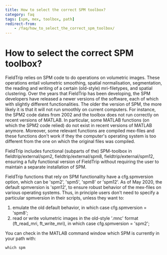 ```yaml
---
title: How to select the correct SPM toolbox?
category: faq
tags: [spm, mex, toolbox, path]
redirect-from:
    - /faq/how_to_select_the_correct_spm_toolbox/
---
```


# How to select the correct SPM toolbox?

FieldTrip relies on SPM code to do operations on volumetric images. These operations entail volumetric smoothing, spatial normalisation, segmentation, the reading and writing of a certain (old-style) mri-filetypes, and spatial clustering. Over the years that FieldTrip has been developing, the SPM developers have released a newer versions of the software, each of which with slightly different functionalities. The older the version of SPM, the more likely it is that it will not run smoothly on current computers. For instance, the SPM2 code dates from 2002 and the toolbox does not run correctly on recent versions of MATLAB. In particular, some MATLAB functions (on which the SPM2 code relied) do not exist in recent versions of MATLAB anymore. Moreover, some relevant functions are compiled mex-files and these functions don't work if they the computer's operating system is too different from the one on which the original files was compiled.

FieldTrip includes functional (subparts of the) SPM-toolbox in fieldtrip/external/spm2, fieldtrip/external/spm8, fieldtrip/external/spm12, ensuring a fully functional version of FieldTrip without requiring the user to maintain a separate installation of SPM.

FieldTrip functions that rely on SPM functionality have a cfg.spmversion option, which can be 'spm2', 'spm5', 'spm8' or 'spm12'. As of May 2020, the default spmversion is 'spm12', to ensure robust behavior of the mex-files on various operating systems. Thus, in principle users don't need to specify a particular spmversion in their scripts, unless they want to:

1) emulate the old default behavior, in which case cfg.spmversion = 'spm8';
2) read or write volumetric images in the old-style '.mnc' format (ft_read_mri, ft_write_mri), in which case cfg.spmversion = 'spm2';

You can check in the MATLAB command window which SPM is currently in your path with:

    which spm
